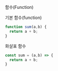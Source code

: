 함수(Function)

기본 함수(function)
```js
function sum(a,b) {
  return a + b;
}
```

화살표 함수
```js
const sum = (a,b) => {
  return a + b;
}
```
